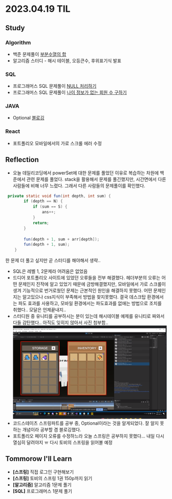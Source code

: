 # 2023.04.19 TIL

## Study
### Algorithm
- 백준 문제풀이 [부분수열의 합](https://www.acmicpc.net/problem/1182)
- 알고리즘 스터디 - 해시 테이블, 오등큰수, 후위표기식 발표 
### SQL
- 프로그래머스 SQL 문제풀이 [NULL 처리하기](https://school.programmers.co.kr/learn/courses/30/lessons/59410)
- 프로그래머스 SQL 문제풀이 [나이 정보가 없는 회원 수 구하기](https://school.programmers.co.kr/learn/courses/30/lessons/131528)
### JAVA
- Optional [블로깅](https://memodayoungee.tistory.com/121)
### React
- 포트폴리오 모바일에서의 가로 스크롤 에러 수정
## Reflection
- 오늘 데일리코딩에서 powerSet에 대한 문제를 풀었던 이유로 복습하는 차원에 백준에서 관련 문제를 풀었다. stack을 활용해서 문제를 풀긴했지만, 시간면에서 다른 사람들에 비해 너무 느렸다. 그래서 다른 사람들의 문제풀이를 확인했다.
```java
 private static void fun(int depth, int sum) {
        if (depth == N) {
            if (sum == S) {
                ans++;
            }
            return;
        }

        fun(depth + 1, sum + arr[depth]);
        fun(depth + 1, sum);
    }
```
한 문제 더 풀고 싶지만 곧 스터디를 해야해서 생략..
- SQL은 레벨 1, 2문제라 어려움은 없었음
- 드디어 포트폴리오 사이트에 있었던 오류들을 전부 해결했다. 헤더부분의 오류는 어떤 문제인지 진작에 알고 있었기 때문에 금방해결했지만, 모바일에서 가로 스크롤이 생겨 기능적으로 번거로웠던 문제는 근본적인 원인을 해결하지 못했다. 어떤 문제인지는 알고있으나 css지식이 부족해서 방법을 찾지못했다. 결국 데스크탑 환경에서는 파도 효과를 사용하고, 모바일 환경에서는 파도효과를 없애는 방법으로 조치를 취했다.. 모달은 언제끝내지.. 
- 스터디원 중 유니티를 공부하시는 분이 있는데 해시테이블 예제를 유니티로 짜와서 다들 감탄했다.. 아직도 잊히지 않아서 사진 첨부함..![study](../../img/studyUnity.png)
- 코드스테이츠 스프링파트를 공부 중, Optional이라는 것을 알게되었다. 잘 알지 못하는 개념이라 공부할 겸 블로깅했다. 
- 포트폴리오 페이지 오류를 수정하느라 오늘 스프링은 공부하지 못했다... 내일 다시 열심히 달려야지 ㅠ 다시 토비의 스프링을 읽어볼 예정
## Tommorow I'll Learn
- **[스프링]** 직접 로그인 구현해보기
- **[스프링]** 토비의 스프링 1권 150p까지 읽기
- **[알고리즘]** 알고리즘 1문제 풀기
- **[SQL]** 프로그래머스 1문제 풀기


